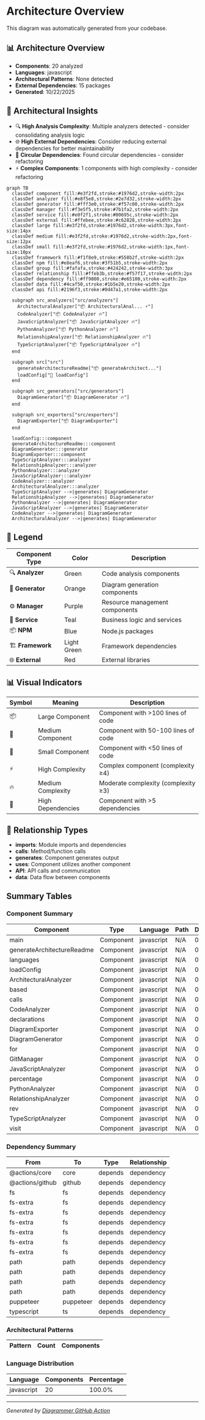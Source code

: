 # Architecture Overview

This diagram was automatically generated from your codebase.

## 📊 Architecture Overview

- **Components**: 20 analyzed
- **Languages**: javascript
- **Architectural Patterns**: None detected
- **External Dependencies**: 15 packages
- **Generated**: 10/22/2025

## 🧠 Architectural Insights

- 🔍 **High Analysis Complexity**: Multiple analyzers detected - consider consolidating analysis logic
- 🌐 **High External Dependencies**: Consider reducing external dependencies for better maintainability
- 🔄 **Circular Dependencies**: Found circular dependencies - consider refactoring
- ⚡ **Complex Components**: 1 components with high complexity - consider refactoring





```mermaid
graph TB
  classDef component fill:#e3f2fd,stroke:#1976d2,stroke-width:2px
  classDef analyzer fill:#e8f5e8,stroke:#2e7d32,stroke-width:2px
  classDef generator fill:#fff3e0,stroke:#f57c00,stroke-width:2px
  classDef manager fill:#f3e5f5,stroke:#7b1fa2,stroke-width:2px
  classDef service fill:#e0f2f1,stroke:#00695c,stroke-width:2px
  classDef external fill:#ffebee,stroke:#c62828,stroke-width:2px
  classDef large fill:#e3f2fd,stroke:#1976d2,stroke-width:3px,font-size:14px
  classDef medium fill:#e3f2fd,stroke:#1976d2,stroke-width:2px,font-size:12px
  classDef small fill:#e3f2fd,stroke:#1976d2,stroke-width:1px,font-size:10px
  classDef framework fill:#f1f8e9,stroke:#558b2f,stroke-width:2px
  classDef npm fill:#e8eaf6,stroke:#3f51b5,stroke-width:2px
  classDef group fill:#fafafa,stroke:#424242,stroke-width:3px
  classDef relationship fill:#ffeb3b,stroke:#f57f17,stroke-width:2px
  classDef dependency fill:#ff9800,stroke:#e65100,stroke-width:2px
  classDef data fill:#4caf50,stroke:#1b5e20,stroke-width:2px
  classDef api fill:#2196f3,stroke:#0d47a1,stroke-width:2px

  subgraph src_analyzers["src/analyzers"]
    ArchitecturalAnalyzer["📦 ArchitecturalAnal... ⚡"]
    CodeAnalyzer["📦 CodeAnalyzer 🔥"]
    JavaScriptAnalyzer["📦 JavaScriptAnalyzer 🔥"]
    PythonAnalyzer["📦 PythonAnalyzer 🔥"]
    RelationshipAnalyzer["📦 RelationshipAnalyzer 🔥"]
    TypeScriptAnalyzer["📦 TypeScriptAnalyzer 🔥"]
  end

  subgraph src["src"]
    generateArchitectureReadme["📦 generateArchitect..."]
    loadConfig["📄 loadConfig"]
  end

  subgraph src_generators["src/generators"]
    DiagramGenerator["📦 DiagramGenerator 🔥"]
  end

  subgraph src_exporters["src/exporters"]
    DiagramExporter["📦 DiagramExporter"]
  end

  loadConfig:::component
  generateArchitectureReadme:::component
  DiagramGenerator:::generator
  DiagramExporter:::component
  TypeScriptAnalyzer:::analyzer
  RelationshipAnalyzer:::analyzer
  PythonAnalyzer:::analyzer
  JavaScriptAnalyzer:::analyzer
  CodeAnalyzer:::analyzer
  ArchitecturalAnalyzer:::analyzer
  TypeScriptAnalyzer -->|generates| DiagramGenerator
  RelationshipAnalyzer -->|generates| DiagramGenerator
  PythonAnalyzer -->|generates| DiagramGenerator
  JavaScriptAnalyzer -->|generates| DiagramGenerator
  CodeAnalyzer -->|generates| DiagramGenerator
  ArchitecturalAnalyzer -->|generates| DiagramGenerator

```

## 🎨 Legend

| Component Type | Color | Description |
|---|---|---|
| 🔍 **Analyzer** | Green | Code analysis components |
| 🎨 **Generator** | Orange | Diagram generation components |
| ⚙️ **Manager** | Purple | Resource management components |
| 🔧 **Service** | Teal | Business logic and services |
| 📦 **NPM** | Blue | Node.js packages |
| 🏗️ **Framework** | Light Green | Framework dependencies |
| 🌐 **External** | Red | External libraries |

## 📊 Visual Indicators

| Symbol | Meaning | Description |
|---|---|---|
| 📦 | Large Component | Component with >100 lines of code |
| 📄 | Medium Component | Component with 50-100 lines of code |
| 📝 | Small Component | Component with <50 lines of code |
| ⚡ | High Complexity | Complex component (complexity ≥4) |
| 🔥 | Medium Complexity | Moderate complexity (complexity ≥3) |
| 🔗 | High Dependencies | Component with >5 dependencies |

## 🔗 Relationship Types

- **imports**: Module imports and dependencies
- **calls**: Method/function calls
- **generates**: Component generates output
- **uses**: Component utilizes another component
- **API**: API calls and communication
- **data**: Data flow between components


## Summary Tables

### Component Summary

| Component | Type | Language | Path | Dependencies |
|-----------|------|----------|------|-------------|
| main | Component | javascript | N/A | 0 |
| generateArchitectureReadme | Component | javascript | N/A | 0 |
| languages | Component | javascript | N/A | 0 |
| loadConfig | Component | javascript | N/A | 0 |
| ArchitecturalAnalyzer | Component | javascript | N/A | 0 |
| based | Component | javascript | N/A | 0 |
| calls | Component | javascript | N/A | 0 |
| CodeAnalyzer | Component | javascript | N/A | 0 |
| declarations | Component | javascript | N/A | 0 |
| DiagramExporter | Component | javascript | N/A | 0 |
| DiagramGenerator | Component | javascript | N/A | 0 |
| for | Component | javascript | N/A | 0 |
| GitManager | Component | javascript | N/A | 0 |
| JavaScriptAnalyzer | Component | javascript | N/A | 0 |
| percentage | Component | javascript | N/A | 0 |
| PythonAnalyzer | Component | javascript | N/A | 0 |
| RelationshipAnalyzer | Component | javascript | N/A | 0 |
| rev | Component | javascript | N/A | 0 |
| TypeScriptAnalyzer | Component | javascript | N/A | 0 |
| visit | Component | javascript | N/A | 0 |

### Dependency Summary

| From | To | Type | Relationship |
|------|---|------|-------------|
| @actions/core | core | depends | dependency |
| @actions/github | github | depends | dependency |
| fs | fs | depends | dependency |
| fs-extra | fs | depends | dependency |
| fs-extra | fs | depends | dependency |
| fs-extra | fs | depends | dependency |
| fs-extra | fs | depends | dependency |
| fs-extra | fs | depends | dependency |
| fs-extra | fs | depends | dependency |
| path | path | depends | dependency |
| path | path | depends | dependency |
| path | path | depends | dependency |
| path | path | depends | dependency |
| puppeteer | puppeteer | depends | dependency |
| typescript | ts | depends | dependency |

### Architectural Patterns

| Pattern | Count | Components |
|---------|-------|------------|

### Language Distribution

| Language | Components | Percentage |
|----------|------------|------------|
| javascript | 20 | 100.0% |



---
*Generated by [Diagrammer GitHub Action](https://github.com/samjhill/diagrammer)*
